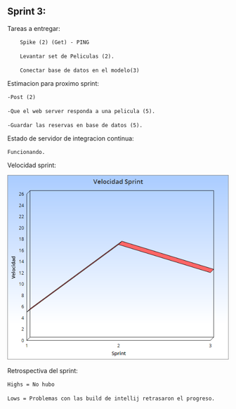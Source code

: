 ## Sprint 3:

Tareas a entregar: 

        Spike (2) (Get) - PING
	
        Levantar set de Peliculas (2).
    
        Conectar base de datos en el modelo(3)

Estimacion para proximo sprint:

	-Post (2)
	
	-Que el web server responda a una pelicula (5).

	-Guardar las reservas en base de datos (5).
	

Estado de servidor de integracion continua:
 
	Funcionando.

Velocidad sprint:

<p align="center">
  <img src="Sprint3.png" />
</p>


Retrospectiva del sprint:

	Highs = No hubo

	Lows = Problemas con las build de intellij retrasaron el progreso.

	

	

	
